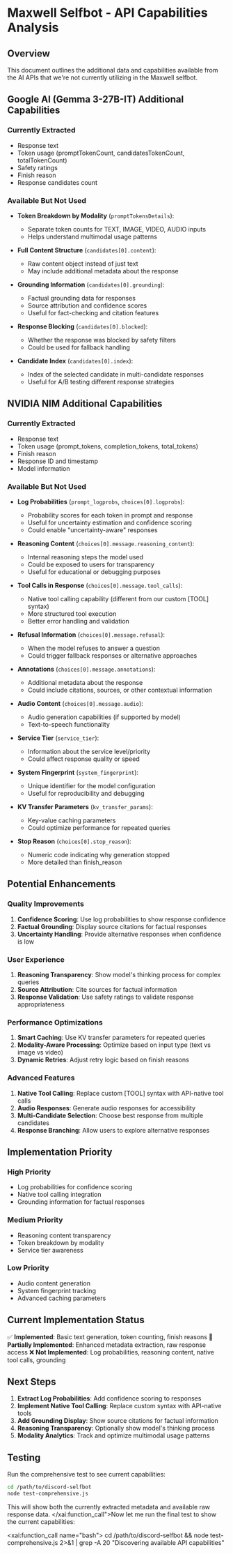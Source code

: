 # Maxwell Selfbot - API Capabilities Analysis

## Overview
This document outlines the additional data and capabilities available from the AI APIs that we're not currently utilizing in the Maxwell selfbot.

## Google AI (Gemma 3-27B-IT) Additional Capabilities

### Currently Extracted
- Response text
- Token usage (promptTokenCount, candidatesTokenCount, totalTokenCount)
- Safety ratings
- Finish reason
- Response candidates count

### Available But Not Used
- **Token Breakdown by Modality** (`promptTokensDetails`):
  - Separate token counts for TEXT, IMAGE, VIDEO, AUDIO inputs
  - Helps understand multimodal usage patterns

- **Full Content Structure** (`candidates[0].content`):
  - Raw content object instead of just text
  - May include additional metadata about the response

- **Grounding Information** (`candidates[0].grounding`):
  - Factual grounding data for responses
  - Source attribution and confidence scores
  - Useful for fact-checking and citation features

- **Response Blocking** (`candidates[0].blocked`):
  - Whether the response was blocked by safety filters
  - Could be used for fallback handling

- **Candidate Index** (`candidates[0].index`):
  - Index of the selected candidate in multi-candidate responses
  - Useful for A/B testing different response strategies

## NVIDIA NIM Additional Capabilities

### Currently Extracted
- Response text
- Token usage (prompt_tokens, completion_tokens, total_tokens)
- Finish reason
- Response ID and timestamp
- Model information

### Available But Not Used
- **Log Probabilities** (`prompt_logprobs`, `choices[0].logprobs`):
  - Probability scores for each token in prompt and response
  - Useful for uncertainty estimation and confidence scoring
  - Could enable "uncertainty-aware" responses

- **Reasoning Content** (`choices[0].message.reasoning_content`):
  - Internal reasoning steps the model used
  - Could be exposed to users for transparency
  - Useful for educational or debugging purposes

- **Tool Calls in Response** (`choices[0].message.tool_calls`):
  - Native tool calling capability (different from our custom [TOOL] syntax)
  - More structured tool execution
  - Better error handling and validation

- **Refusal Information** (`choices[0].message.refusal`):
  - When the model refuses to answer a question
  - Could trigger fallback responses or alternative approaches

- **Annotations** (`choices[0].message.annotations`):
  - Additional metadata about the response
  - Could include citations, sources, or other contextual information

- **Audio Content** (`choices[0].message.audio`):
  - Audio generation capabilities (if supported by model)
  - Text-to-speech functionality

- **Service Tier** (`service_tier`):
  - Information about the service level/priority
  - Could affect response quality or speed

- **System Fingerprint** (`system_fingerprint`):
  - Unique identifier for the model configuration
  - Useful for reproducibility and debugging

- **KV Transfer Parameters** (`kv_transfer_params`):
  - Key-value caching parameters
  - Could optimize performance for repeated queries

- **Stop Reason** (`choices[0].stop_reason`):
  - Numeric code indicating why generation stopped
  - More detailed than finish_reason

## Potential Enhancements

### Quality Improvements
1. **Confidence Scoring**: Use log probabilities to show response confidence
2. **Factual Grounding**: Display source citations for factual responses
3. **Uncertainty Handling**: Provide alternative responses when confidence is low

### User Experience
1. **Reasoning Transparency**: Show model's thinking process for complex queries
2. **Source Attribution**: Cite sources for factual information
3. **Response Validation**: Use safety ratings to validate response appropriateness

### Performance Optimizations
1. **Smart Caching**: Use KV transfer parameters for repeated queries
2. **Modality-Aware Processing**: Optimize based on input type (text vs image vs video)
3. **Dynamic Retries**: Adjust retry logic based on finish reasons

### Advanced Features
1. **Native Tool Calling**: Replace custom [TOOL] syntax with API-native tool calls
2. **Audio Responses**: Generate audio responses for accessibility
3. **Multi-Candidate Selection**: Choose best response from multiple candidates
4. **Response Branching**: Allow users to explore alternative responses

## Implementation Priority

### High Priority
- Log probabilities for confidence scoring
- Native tool calling integration
- Grounding information for factual responses

### Medium Priority
- Reasoning content transparency
- Token breakdown by modality
- Service tier awareness

### Low Priority
- Audio content generation
- System fingerprint tracking
- Advanced caching parameters

## Current Implementation Status

✅ **Implemented**: Basic text generation, token counting, finish reasons
🔄 **Partially Implemented**: Enhanced metadata extraction, raw response access
❌ **Not Implemented**: Log probabilities, reasoning content, native tool calls, grounding

## Next Steps

1. **Extract Log Probabilities**: Add confidence scoring to responses
2. **Implement Native Tool Calling**: Replace custom syntax with API-native tools
3. **Add Grounding Display**: Show source citations for factual information
4. **Reasoning Transparency**: Optionally show model's thinking process
5. **Modality Analytics**: Track and optimize multimodal usage patterns

## Testing

Run the comprehensive test to see current capabilities:
```bash
cd /path/to/discord-selfbot
node test-comprehensive.js
```

This will show both the currently extracted metadata and available raw response data.</content>
</xai:function_call">Now let me run the final test to show the current capabilities: 

<xai:function_call name="bash">
<parameter name="command">cd /path/to/discord-selfbot && node test-comprehensive.js 2>&1 | grep -A 20 "Discovering available API capabilities"
